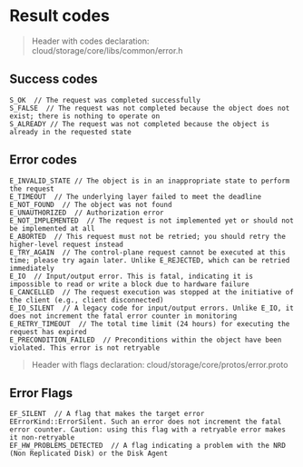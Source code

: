 # Result codes

> Header with codes declaration: cloud/storage/core/libs/common/error.h

## Success codes

    S_OK  // The request was completed successfully
    S_FALSE  // The request was not completed because the object does not exist; there is nothing to operate on
    S_ALREADY // The request was not completed because the object is already in the requested state

## Error codes

    E_INVALID_STATE // The object is in an inappropriate state to perform the request
    E_TIMEOUT  // The underlying layer failed to meet the deadline
    E_NOT_FOUND  // The object was not found
    E_UNAUTHORIZED  // Authorization error
    E_NOT_IMPLEMENTED  // The request is not implemented yet or should not be implemented at all
    E_ABORTED  // This request must not be retried; you should retry the higher-level request instead
    E_TRY_AGAIN  // The control-plane request cannot be executed at this time; please try again later. Unlike E_REJECTED, which can be retried immediately
    E_IO  // Input/output error. This is fatal, indicating it is impossible to read or write a block due to hardware failure
    E_CANCELLED  // The request execution was stopped at the initiative of the client (e.g., client disconnected)
    E_IO_SILENT  // A legacy code for input/output errors. Unlike E_IO, it does not increment the fatal error counter in monitoring
    E_RETRY_TIMEOUT  // The total time limit (24 hours) for executing the request has expired
    E_PRECONDITION_FAILED  // Preconditions within the object have been violated. This error is not retryable

> Header with flags declaration: cloud/storage/core/protos/error.proto

## Error Flags

    EF_SILENT  // A flag that makes the target error EErrorKind::ErrorSilent. Such an error does not increment the fatal error counter. Caution: using this flag with a retryable error makes it non-retryable
    EF_HW_PROBLEMS_DETECTED  // A flag indicating a problem with the NRD (Non Replicated Disk) or the Disk Agent
